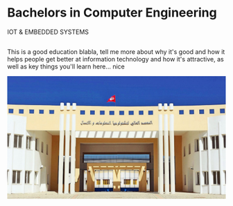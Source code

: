 # Bachelors in Computer Engineering
 IOT & EMBEDDED SYSTEMS

## 

This is a good education blabla, tell me more about why it's good and how it helps people get better at information technology and how it's attractive, as well as key things you'll learn here... nice

![Photo of Mountain](images/ISTIC-BC.png)